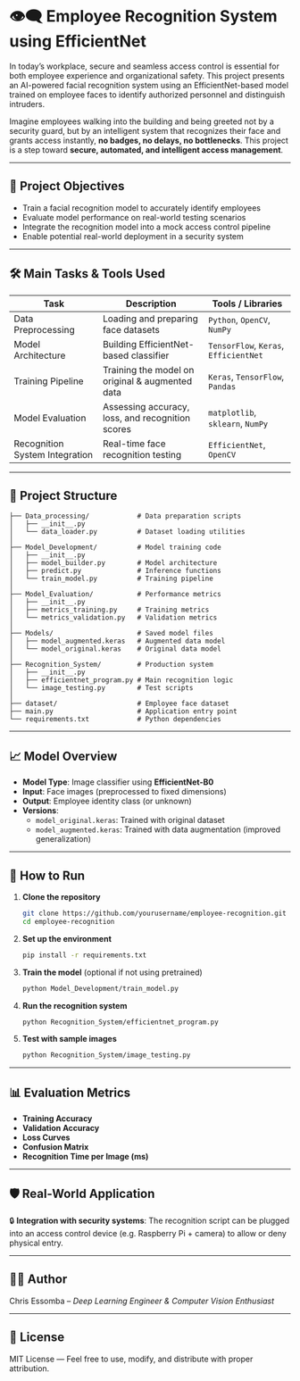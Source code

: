 # 👁️‍🗨️ Employee Recognition System using EfficientNet

In today’s workplace, secure and seamless access control is essential for both employee experience and organizational safety. This project presents an AI-powered facial recognition system using an EfficientNet-based model trained on employee faces to identify authorized personnel and distinguish intruders.

Imagine employees walking into the building and being greeted not by a security guard, but by an intelligent system that recognizes their face and grants access instantly, **no badges, no delays, no bottlenecks**. This project is a step toward **secure, automated, and intelligent access management**.

---

## 📌 Project Objectives

- Train a facial recognition model to accurately identify employees
- Evaluate model performance on real-world testing scenarios
- Integrate the recognition model into a mock access control pipeline
- Enable potential real-world deployment in a security system

---

## 🛠️ Main Tasks & Tools Used

| Task                          | Description                                      | Tools / Libraries              |
|-------------------------------|--------------------------------------------------|--------------------------------|
| Data Preprocessing            | Loading and preparing face datasets              | `Python`, `OpenCV`, `NumPy`    |
| Model Architecture            | Building EfficientNet-based classifier           | `TensorFlow`, `Keras`, `EfficientNet` |
| Training Pipeline             | Training the model on original & augmented data  | `Keras`, `TensorFlow`, `Pandas` |
| Model Evaluation              | Assessing accuracy, loss, and recognition scores | `matplotlib`, `sklearn`, `NumPy` |
| Recognition System Integration| Real-time face recognition testing               | `EfficientNet`, `OpenCV`       |

---

## 📂 Project Structure

```
├── Data_processing/            # Data preparation scripts
│   ├── __init__.py
│   └── data_loader.py          # Dataset loading utilities
│
├── Model_Development/          # Model training code
│   ├── __init__.py
│   ├── model_builder.py        # Model architecture
│   ├── predict.py              # Inference functions
│   └── train_model.py          # Training pipeline
│
├── Model_Evaluation/           # Performance metrics
│   ├── __init__.py
│   ├── metrics_training.py     # Training metrics
│   └── metrics_validation.py   # Validation metrics
│
├── Models/                     # Saved model files
│   ├── model_augmented.keras   # Augmented data model
│   └── model_original.keras    # Original data model
│
├── Recognition_System/         # Production system
│   ├── __init__.py
│   ├── efficientnet_program.py # Main recognition logic
│   └── image_testing.py        # Test scripts
│
├── dataset/                    # Employee face dataset
├── main.py                     # Application entry point
└── requirements.txt            # Python dependencies
```

---

## 📈 Model Overview

- **Model Type**: Image classifier using **EfficientNet-B0**
- **Input**: Face images (preprocessed to fixed dimensions)
- **Output**: Employee identity class (or unknown)
- **Versions**:
  - `model_original.keras`: Trained with original dataset
  - `model_augmented.keras`: Trained with data augmentation (improved generalization)

---

## 🧪 How to Run

1. **Clone the repository**  
   ```bash
   git clone https://github.com/yourusername/employee-recognition.git
   cd employee-recognition
   ```

2. **Set up the environment**  
   ```bash
   pip install -r requirements.txt
   ```

3. **Train the model** (optional if not using pretrained)
   ```bash
   python Model_Development/train_model.py
   ```

4. **Run the recognition system**
   ```bash
   python Recognition_System/efficientnet_program.py
   ```

5. **Test with sample images**
   ```bash
   python Recognition_System/image_testing.py
   ```

---

## 📊 Evaluation Metrics

- **Training Accuracy**
- **Validation Accuracy**
- **Loss Curves**
- **Confusion Matrix**
- **Recognition Time per Image (ms)**

---

## 🛡️ Real-World Application

🔒 **Integration with security systems**: The recognition script can be plugged into an access control device (e.g. Raspberry Pi + camera) to allow or deny physical entry.

---

## 🧑‍💻 Author

Chris Essomba – *Deep Learning Engineer & Computer Vision Enthusiast*

---

## 📄 License

MIT License — Feel free to use, modify, and distribute with proper attribution.
